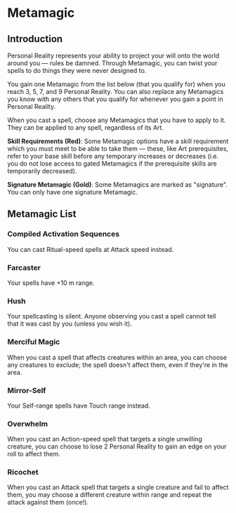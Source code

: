# Metamagic

## Introduction

Personal Reality represents your ability to project your will onto the world around you — rules be damned. Through Metamagic, you can twist your spells to do things they were never designed to.

You gain one Metamagic from the list below (that you qualify for) when you reach 3, 5, 7, and 9 Personal Reality. You can also replace any Metamagics you know with any others that you qualify for whenever you gain a point in Personal Reality.

When you cast a spell, choose any Metamagics that you have to apply to it. They can be applied to any spell, regardless of its Art.

**Skill Requirements (Red)**: Some Metamagic options have a skill requirement which you must meet to be able to take them — these, like Art prerequisites, refer to your base skill before any temporary increases or decreases (i.e. you do not lose access to gated Metamagics if the prerequisite skills are temporarily decreased).

**Signature Metamagic (Gold)**: Some Metamagics are marked as "signature". You can only have one signature Metamagic.

## Metamagic List

### Compiled Activation Sequences

<MetamagicCard
title="Compiled Activation Sequences"
type="restricted"
restriction="Arcane (6)">
You can cast Ritual-speed spells at Attack speed instead.
</MetamagicCard>

### Farcaster

<MetamagicCard
title="Farcaster"
type="signature">
Your spells have +10 m range.
</MetamagicCard>

### Hush

<MetamagicCard
title="Hush">
Your spellcasting is silent. Anyone observing you cast a spell cannot tell that it was cast by you (unless you wish it).
</MetamagicCard>

### Merciful Magic

<MetamagicCard
title="Merciful Magic">
When you cast a spell that affects creatures within an area, you can choose any creatures to exclude; the spell doesn't affect them, even if they're in the area.
</MetamagicCard>

### Mirror-Self

<MetamagicCard
title="Mirror-Self"
type="signature">
Your Self-range spells have Touch range instead.
</MetamagicCard>

### Overwhelm

<MetamagicCard
title="Overwhelm"
type="restricted"
restriction="Presence (6)">
When you cast an Action-speed spell that targets a single unwilling creature, you can choose to lose 2 Personal Reality to gain an edge on your roll to affect them.
</MetamagicCard>

### Ricochet

<MetamagicCard
title="Ricochet">
When you cast an Attack spell that targets a single creature and fail to affect them, you may choose a different creature within range and repeat the attack against them (once!).
</MetamagicCard>
